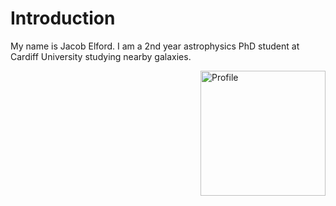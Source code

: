 # Introduction

My name is Jacob Elford. I am a 2nd year astrophysics PhD student at Cardiff University studying nearby galaxies.

<img src="./assests/Profile.jpg" align="right" alt="Profile" width="200">

